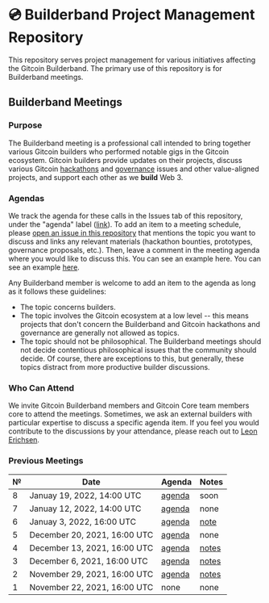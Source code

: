 # 💿 Builderband Project Management Repository

This repository serves project management for various initiatives affecting the Gitcoin Builderband. The primary use of this repository is for Builderband meetings.

## Builderband Meetings
### Purpose
The Builderband meeting is a professional call intended to bring together various Gitcoin builders who performed notable gigs in the Gitcoin ecosystem. Gitcoin builders provide updates on their projects, discuss various Gitcoin [hackathons](https://gitcoin.co/hackathons) and [governance](https://gov.gitcoin.co/) issues and other value-aligned projects, and support each other as we **build** Web 3.

### Agendas
We track the agenda for these calls in the Issues tab of this repository, under the "agenda" label ([link](https://github.com/leoneric/builderband/issues?q=label%3A%22agenda%22+)). To add an item to a meeting schedule, please [open an issue in this repository](https://github.com/leoneric/builderband/issues) that mentions the topic you want to discuss and links any relevant materials (hackathon bounties, prototypes, governance proposals, etc.). Then, leave a comment in the meeting agenda where you would like to discuss this. You can see an example here. You can see an example [here](https://github.com/leoneric/builderband/issues/1#issuecomment-981077553).

Any Builderband member is welcome to add an item to the agenda as long as it follows these guidelines:
- The topic concerns builders.
- The topic involves the Gitcoin ecosystem at a low level -- this means projects that don't concern the Builderband and Gitcoin hackathons and governance are generally not allowed as topics.
- The topic should not be philosophical. The Builderband meetings should not decide contentious philosophical issues that the community should decide. Of course, there are exceptions to this, but generally, these topics distract from more productive builder discussions.

### Who Can Attend
We invite Gitcoin Builderband members and Gitcoin Core team members core to attend the meetings. Sometimes, we ask an external builders with particular expertise to discuss a specific agenda item. If you feel you would contribute to the discussions by your attendance, please reach out to [Leon Erichsen](mailto:leon@gitcoin.co).

### Previous Meetings

| №   | Date                                 | Agenda                                              | Notes                                                                                                                                                                    |
| --- | ------------------------------------ | --------------------------------------------------- | ------------------------------------------------------------------------------------------------------------------------------------------------------------------------ |
| 8 | Januay 19, 2022, 14:00 UTC          | [agenda](https://github.com/builderband/pm/issues/10) | soon |
| 7 | Januay 12, 2022, 14:00 UTC          | [agenda](https://github.com/builderband/pm/issues/9) | none |
| 6 | Januay 3, 2022, 16:00 UTC          | [agenda](https://github.com/leoneric/builderband/issues/8) | [note](https://github.com/builderband/pm/issues/8#issuecomment-1004853633) |
| 5 | December 20, 2021, 16:00 UTC          | [agenda](https://github.com/leoneric/builderband/issues/7) | none |
| 4 | December 13, 2021, 16:00 UTC          | [agenda](https://github.com/leoneric/builderband/issues/5) | [notes](https://github.com/leoneric/builderband/issues/5#issuecomment-995637887) |
| 3 | December 6, 2021, 16:00 UTC          | [agenda](https://github.com/leoneric/builderband/issues/2) | [notes](https://github.com/leoneric/builderband/issues/2#issuecomment-990958212) |
| 2 | November 29, 2021, 16:00 UTC          | [agenda](https://github.com/leoneric/builderband/issues/1) | [notes](https://github.com/leoneric/builderband/issues/1#issuecomment-983477136) |
| 1 | November 22, 2021, 16:00 UTC          | none | none |
